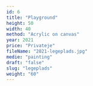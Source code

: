 ```yaml
---
id: 6
title: "Playground"
height: 50
width: 40
method: "Acrylic on canvas"
year: 2021
price: "Privateje"
fileName: "2021-legeplads.jpg"
medie: "painting"
draft: "false"
slug: "legeplads"
weight: "60"
---
```

